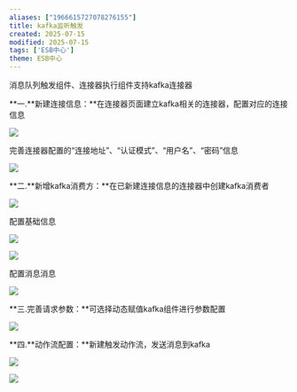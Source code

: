 ```yaml
---
aliases: ["1966615727078276155"]
title: kafka监听触发
created: 2025-07-15
modified: 2025-07-15
tags: ['ESB中心']
theme: ESB中心
---
```


消息队列触发组件、连接器执行组件支持kafka连接器

**一.**新建连接信息：**在连接器页面建立kafka相关的连接器，配置对应的连接信息

![](dd0009211a708a01755c19eaebe1a3ee.jpg)

完善连接器配置的“连接地址”、“认证模式”、“用户名”、“密码”信息

![](89a904c16c9a7b30167956e14d54b3f8.jpg)

**二.**新增kafka消费方：**在已新建连接信息的连接器中创建kafka消费者

**![](7c1d0831dbe885c4c29740029bacaa47.jpg)**

配置基础信息

![](66acb22aff2e64eb91fd6093b86852a9.jpg)

![](f0e5a9b9b355ae0e2b6dad6c8b0337bc.jpg)

配置消息消息

![](e27647ef69a9cda562857cb47451274d.jpg)

**三.完善请求参数：**可选择动态赋值kafka组件进行参数配置

![](8093962694f90b2a6be6f8fc7c147e68.jpg)

**四.**动作流配置：**新建触发动作流，发送消息到kafka

![](05735896c0c9c9f3cd243448777a813c.jpg)

![](6cb91ce16ecf054419ff99bd553d526b.jpg)
